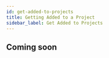 ```yaml
---
id: get-added-to-projects
title: Getting Added to a Project
sidebar_label: Get Added to Projects
---
```


## Coming soon
